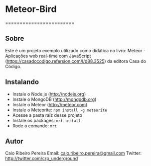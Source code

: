 # Meteor-Bird
========================
## Sobre

Este é um projeto exemplo utilizado como didática no livro: Meteor - Aplicações web real-time com JavaScript (https://casadocodigo.refersion.com/l/d88.3525) da editora Casa do Código.

## Instalando

* Instale o Node.js (http://nodejs.org)
* Instale o MongoDB (http://mongodb.org)
* Instale o Meteor (http://meteor.com)
* Instale o Meteorite: `npm install -g meteorite`
* Acesse a pasta raíz desse projeto
* Instale os packages: `mrt install`
* Rode o comando: `mrt`

## Autor
Caio Ribeiro Pereira
Email: <caio.ribeiro.pereira@gmail.com>
Twitter: <http://twitter.com/crp_underground>